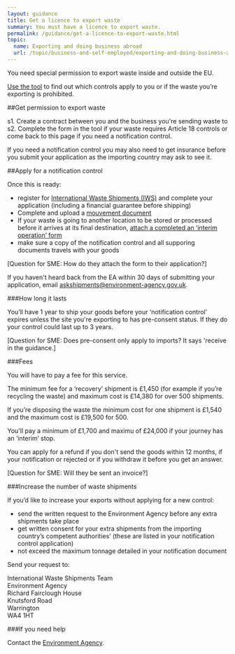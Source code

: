 ```yaml
---
layout: guidance
title: Get a licence to export waste
summary: You must have a licence to export waste.
permalink: /guidance/get-a-licence-to-export-waste.html
topic:
  name: Exporting and doing business abroad
  url: /topic/business-and-self-employed/exporting-and-doing-business-abroad.html
---
```


You need special permission to export waste inside and outside the EU.

[Use the tool](http://apps.environment-agency.gov.uk/waste-import-export/124357.aspx) to find out which controls apply to you or if the waste you’re exporting is prohibited.
 
##Get permission to export waste

s1. Create a contract between you and the business you're sending waste to
s2. Complete the form in the tool if your waste requires Article 18 controls or come back to this page if you need a notification control. 

If you need a notification control you may also need to get insurance before you submit your application as the importing country may ask to see it.

##Apply for a notification control

Once this is ready:

* register for [International Waste Shipments (IWS)](https://international-waste-shipments.service.gov.uk/registration/applicant-registration) and complete your application (including a financial guarantee before shipping)
* Complete and upload a [mouvement document](http://ec.europa.eu/environment/waste/shipments/pdf/correspondents_guidelines3_en.pdf)
* If your waste is going to another location to be stored or processed before it arrives at its final destination, [attach a completed an ‘interim operation’ form](http://ec.europa.eu/environment/waste/shipments/pdf/correspondents_guidelines3_en.pdf)
* make sure a copy of the notification control and all supporing documents travels with your goods

[Question for SME: How do they attach the form to their application?]

If you haven't heard back from the EA within 30 days of submitting your application, email askshipments@environment-agency.gov.uk.

###How long it lasts

You’ll have 1 year to ship your goods before your ‘notification control’ expires unless the site you're exporting to has pre-consent status. If they do your control could last up to 3 years.

[Question for SME: Does pre-consent only apply to imports? It says 'receive in the guidance.]

###Fees

You will have to pay a fee for this service.

The minimum fee for a ‘recovery’ shipment is £1,450 (for example if you’re recycling the waste) and maximum cost is £14,380 for over 500 shipments.

If you’re disposing the waste the minimum cost for one shipment is £1,540 and the maximum cost is £19,500 for 500.

You'll pay a minimum of £1,700 and maximu  of £24,000 if your journey has an ‘interim’ stop.

You can apply for a refund if you don't send the goods within 12 months, if your notification or rejected or if you withdraw it before you get an answer.

[Question for SME: Will they be sent an invoice?]

###Increase the number of waste shipments

If you’d like to increase your exports without applying for a new control:

* send the written request to the Environment Agency before any extra shipments take place
* get written consent for your extra shipments from the importing country’s competent authorities’ (these are listed in your notification control application)
* not exceed the maximum tonnage detailed in your notification document

Send your request to:


International Waste Shipments Team    
Environment Agency   
Richard Fairclough House   
Knutsford Road    
Warrington   
WA4 1HT      


###If you need help

Contact the [Environment Agency](https://www.gov.uk/government/organisations/environment-agency#org-contacts).




